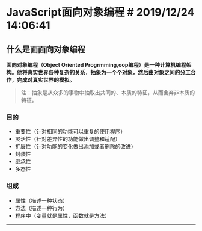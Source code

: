 # JavaScript面向对象编程 #	 2019/12/24 14:06:41 
## 什么是面面向对象编程 ##
**面向对象编程（Object Oriented Progrmming,oop编程）是一种计算机编程架构。他将真实世界各种复杂的关系，抽象为一个个对象，然后由对象之间的分工合作，完成对真实世界的模拟。**
> 注：抽象是从众多的事物中抽取出共同的、本质的特征，从而舍弃非本质的特征。
### 目的 ###
- 重要性（针对相同的功能可以重复的使用程序）
- 灵活性（针对差异性的功能做出调整和适配）
- 扩展性（针对功能的变化做出添加或者删除的改进）
- 封装性
- 继承性
- 多态性

### 组成 ###
- 属性（描述一种状态）
- 方法（描述一种行为）
- 程序中（变量就是属性，函数就是方法）

---
